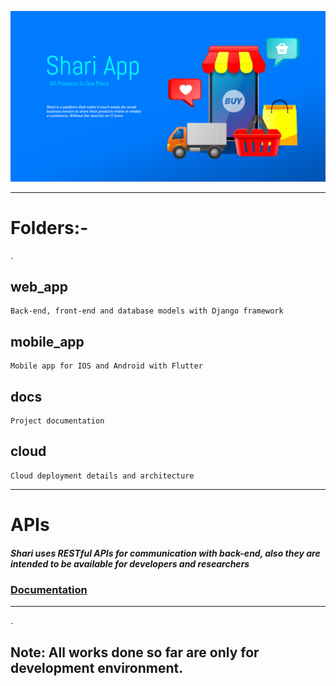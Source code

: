 ![shari_landing_image](docs/home.png)
___
# Folders:-

.

## web_app 

    Back-end, front-end and database models with Django framework
## mobile_app

    Mobile app for IOS and Android with Flutter 
    
## docs 

    Project documentation 
    
## cloud 

    Cloud deployment details and architecture
    
___

# APIs
##### Shari uses RESTful APIs for communication with back-end, also they are intended to be available for developers and researchers 

### [ Documentation](docs/API.md)  

___

.
## Note: All works done so far are only for development environment. 